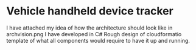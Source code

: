 # Vehicle handheld device tracker
I have attached my idea of how the architecture should look like in archvision.png
I have developed in C#
Rough design of cloudformatio template of what all components would require to have it up and running.
  
